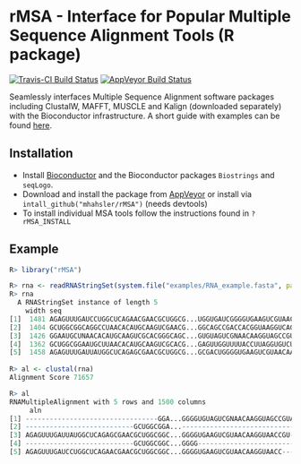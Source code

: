 # rMSA - Interface for Popular Multiple Sequence Alignment Tools (R package)

[![Travis-CI Build Status](https://travis-ci.org/mhahsler/rMSA.svg?branch=master)](https://travis-ci.org/mhahsler/rMSA)
[![AppVeyor Build Status](https://ci.appveyor.com/api/projects/status/github/mhahsler/rMSA?branch=master&svg=true)](https://ci.appveyor.com/project/mhahsler/rMSA)

Seamlessly interfaces Multiple Sequence Alignment software packages including ClustalW, MAFFT, MUSCLE and Kalign 
(downloaded separately) with the Bioconductor infrastructure. A short guide with examples can be found 
[here](http://github.com/mhahsler/rMSA/raw/master/vignettes_real/rMSA.pdf).

## Installation

* Install [Bioconductor](http://www.bioconductor.org/install/) and the Bioconductor packages
`Biostrings` and `seqLogo`.
*  Download and install the package from [AppVeyor](https://ci.appveyor.com/project/mhahsler/rMSA/build/artifacts) or install via `intall_github("mhahsler/rMSA")` (needs devtools) 
* To install individual MSA tools follow the instructions found in `? rMSA_INSTALL`

## Example
```R
R> library("rMSA")

R> rna <- readRNAStringSet(system.file("examples/RNA_example.fasta", package="rMSA"))
R> rna
  A RNAStringSet instance of length 5
    width seq                                                                    names               
[1]  1481 AGAGUUUGAUCCUGGCUCAGAACGAACGCUGGCG...UGGUGAUCGGGGUGAAGUCGUAACAAGGUAACC 1675 AB015560.1 d...
[2]  1404 GCUGGCGGCAGGCCUAACACAUGCAAGUCGAACG...GGCAGCCGACCACGGUAAGGUCAGCGACUGGGG 4399 D14432.1 Rho...
[3]  1426 GGAAUGCUNAACACAUGCAAGUCGCACGGGCAGC...GUGUAGUCGNAACAAGGUAGCCGUAGGGGAACC 4403 X72908.1 Ros...
[4]  1362 GCUGGCGGAAUGCUUAACACAUGCAAGUCGCACG...GAGUUGGUUUUACCUUAGGUGUCUAGGCUAACC 4404 AF173825.1 A...
[5]  1458 AGAGUUUGAUUAUGGCUCAGAGCGAACGCUGGCG...GCGACUGGGGUGAAGUCGUAACAAGGUAACCGU 4411 Y07647.2 Dre...
 
R> al <- clustal(rna)
Alignment Score 71657

R> al
RNAMultipleAlignment with 5 rows and 1500 columns
     aln                                                                         names               
[1] ---------------------------------GGA...GGGGUGUAGUCGNAACAAGGUAGCCGUAGGGGAACC 4403
[2] ---------------------------GCUGGCGGA...------------------------------------ 4404
[3] AGAGUUUGAUUAUGGCUCAGAGCGAACGCUGGCGGC...GGGGUGAAGUCGUAACAAGGUAACCGU--------- 4411
[4] ---------------------------GCUGGCGGC...GGGG-------------------------------- 4399
[5] AGAGUUUGAUCCUGGCUCAGAACGAACGCUGGCGGC...GGGGUGAAGUCGUAACAAGGUAACC----------- 1675
```
